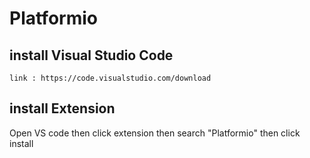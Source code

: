 # Platformio
## install Visual Studio Code
    link : https://code.visualstudio.com/download
## install Extension 
   Open VS code then click extension then search "Platformio"
   then click install

  
